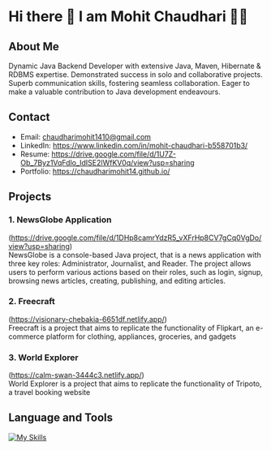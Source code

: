 # Hi there 👋 I am Mohit Chaudhari 👨‍💻

## About Me
Dynamic Java Backend Developer with extensive Java, Maven, Hibernate & RDBMS expertise. Demonstrated success in solo and collaborative projects. Superb communication skills, fostering seamless collaboration. Eager to make a valuable contribution to Java development endeavours.

## Contact
* Email: chaudharimohit1410@gmail.com
* LinkedIn: https://www.linkedin.com/in/mohit-chaudhari-b558701b3/
* Resume: https://drive.google.com/file/d/1U7Z-Ob_7Byz1VqFdlo_IdISE2lWfKV0q/view?usp=sharing
* Portfolio: https://chaudharimohit14.github.io/

## Projects
### 1. NewsGlobe Application <br>
(https://drive.google.com/file/d/1DHp8camrYdzR5_vXFrHp8CV7gCq0VgDo/view?usp=sharing) <br>
NewsGlobe is a console-based Java project, that is a news application with three key roles: Administrator, Journalist, and Reader. The project allows users to perform various actions based on their roles, such as login, signup, browsing news articles, creating, publishing, and editing articles.
### 2. Freecraft <br> 
(https://visionary-chebakia-6651df.netlify.app/) <br>
Freecraft is a project that aims to replicate the functionality of Flipkart, an e-commerce platform for clothing, appliances, groceries, and gadgets
### 3. World Explorer <br>
(https://calm-swan-3444c3.netlify.app/) <br>
World Explorer is a project that aims to replicate the functionality of Tripoto, a travel booking website

## Language and Tools
[![My Skills](https://skillicons.dev/icons?i=java,maven,jquery,hibernate,spring,js,html,css,git,github,mysql,postman,visualstudio,replit,netlify&perline=5)](https://skillicons.dev)
